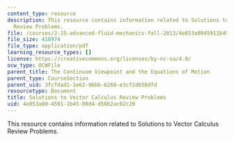 ```yaml
---
content_type: resource
description: This resource contains information related to Solutions to Vector Calculus
  Review Problems.
file: /courses/2-25-advanced-fluid-mechanics-fall-2013/4e853a8045911b4500d4d56b2ac02c20_MIT2_25F13_Vector_Problem.pdf
file_size: 410974
file_type: application/pdf
learning_resource_types: []
license: https://creativecommons.org/licenses/by-nc-sa/4.0/
ocw_type: OCWFile
parent_title: The Continuum Viewpoint and the Equations of Motion
parent_type: CourseSection
parent_uid: 3fcfdad1-1e62-96bb-6260-e3cf2d650dfd
resourcetype: Document
title: Solutions to Vector Calculus Review Problems
uid: 4e853a80-4591-1b45-00d4-d56b2ac02c20
---
```

This resource contains information related to Solutions to Vector Calculus Review Problems.